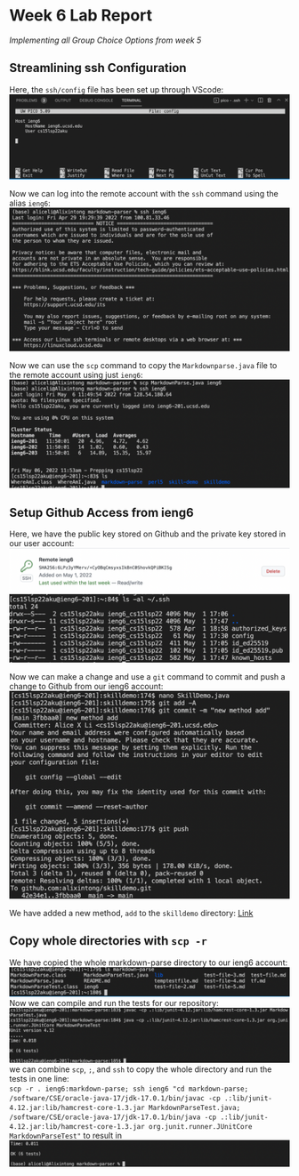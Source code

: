 # Week 6 Lab Report

*Implementing all Group Choice Options from week 5*

## Streamlining ssh Configuration

Here, the `ssh/config` file has been set up through VScode:
![Image](6-1.png)

Now we can log into the remote account with the `ssh` command using the alias `ieng6`:
![Image](6-2.png)

Now we can use the `scp` command to copy the `Markdownparse.java` file to the remote account using just `ieng6`:
![Image](6-3.png)

## Setup Github Access from ieng6

Here, we have the public key stored on Github and the private key stored in our user account:
![Image](6-4.png)
![Image](6-5.png)

Now we can make a change and use a `git` command to commit and push a change to Github from our ieng6 account:
![Image](6-6.png)

We have added a new method, `add` to the `skilldemo` directory:
[Link](https://github.com/alixintong/skilldemo/blob/main/SkillDemo.java)

## Copy whole directories with `scp -r`

We have copied the whole markdown-parse directory to our ieng6 account:
![Image](6-7.png)
Now we can compile and run the tests for our repository:
![Image](6-8.png)
we can combine `scp`, `;`, and `ssh` to copy the whole directory and run the tests in one line:
\
`scp -r . ieng6:markdown-parse; ssh ieng6 "cd markdown-parse; /software/CSE/oracle-java-17/jdk-17.0.1/bin/javac -cp .:lib/junit-4.12.jar:lib/hamcrest-core-1.3.jar MarkdownParseTest.java; /software/CSE/oracle-java-17/jdk-17.0.1/bin/java -cp .:lib/junit-4.12.jar:lib/hamcrest-core-1.3.jar org.junit.runner.JUnitCore MarkdownParseTest"` to result in
![Image](6-9.png)
